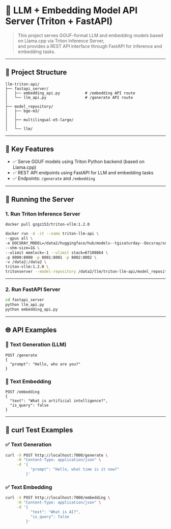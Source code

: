 # 🧠 LLM + Embedding Model API Server (Triton + FastAPI)

> This project serves GGUF-format LLM and embedding models based on Llama.cpp via Triton Inference Server,  
> and provides a REST API interface through FastAPI for inference and embedding tasks.

---

## 📁 Project Structure

```
llm-triton-api/
├── fastapi_server/
│   ├── embedding_api.py           # /embedding API route
│   └── llm_api.py                 # /generate API route
│
├── model_repository/
│   ├── bge-m3/
│   │
│   ├── multilingual-e5-large/
│   │
│   └── llm/
```

---

## 🚀 Key Features

- ✅ Serve GGUF models using Triton Python backend (based on Llama.cpp)
- ✅ REST API endpoints using FastAPI for LLM and embedding tasks
- ✅ Endpoints: `/generate` and `/embedding`

---

## 🔧 Running the Server

### 1. Run Triton Inference Server

```bash
docker pull gzgz153/triton-vllm:1.2.0

docker run -d -it --name triton-llm-api \
--gpus all \
-e DOCSRAY_MODEL=/data2/huggingface/hub/models--tgisaturday--Docsray/snapshots/1f96aea426e018521ce2958eddf65240b3009ba4/ \
--shm-size=1G \
--ulimit memlock=-1 --ulimit stack=67108864 \
-p 8000:8000 -p 8001:8001 -p 8002:8002 \
-v /data2:/data2 \
triton-vllm:1.2.0 \
tritonserver --model-repository /data2/llm/triton-llm-api/model_repository
```
---

### 2. Run FastAPI Server

```bash
cd fastapi_server
python llm_api.py 
python embedding_api.py 
```

---

## 🌐 API Examples

### 🔸 Text Generation (LLM)

```
POST /generate
{
  "prompt": "Hello, who are you?"
}
```

### 🔹 Text Embedding

```
POST /embedding
{
  "text": "What is artificial intelligence?",
  "is_query": false
}
```

---

## 🧪 curl Test Examples

### ✅ Text Generation

```bash
curl -X POST http://localhost:7000/generate \
     -H "Content-Type: application/json" \
     -d '{
           "prompt": "Hello, what time is it now?"
         }'
```

### ✅ Text Embedding

```bash
curl -X POST http://localhost:7000/embedding \
     -H "Content-Type: application/json" \
     -d '{
           "text": "What is AI?",
           "is_query": false
         }'
```
